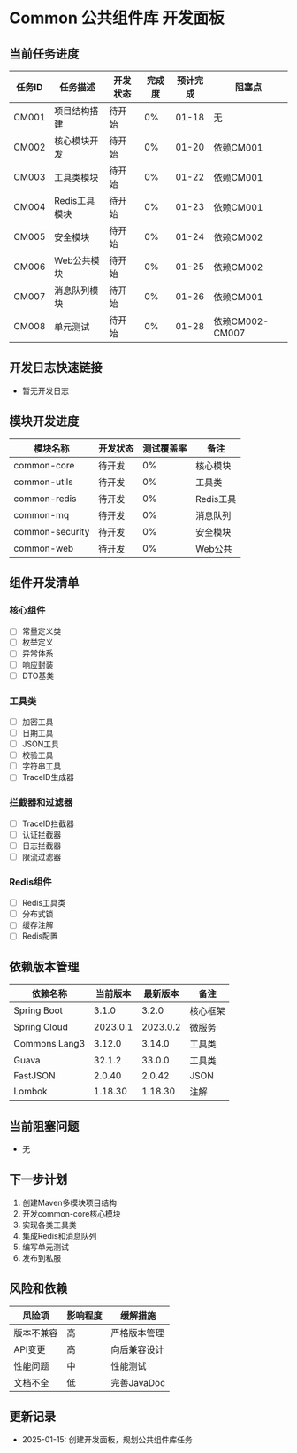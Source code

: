 # Common 公共组件库 开发面板

## 当前任务进度

| 任务ID | 任务描述 | 开发状态 | 完成度 | 预计完成 | 阻塞点 |
|--------|----------|----------|--------|----------|--------|
| CM001 | 项目结构搭建 | 待开始 | 0% | 01-18 | 无 |
| CM002 | 核心模块开发 | 待开始 | 0% | 01-20 | 依赖CM001 |
| CM003 | 工具类模块 | 待开始 | 0% | 01-22 | 依赖CM001 |
| CM004 | Redis工具模块 | 待开始 | 0% | 01-23 | 依赖CM001 |
| CM005 | 安全模块 | 待开始 | 0% | 01-24 | 依赖CM002 |
| CM006 | Web公共模块 | 待开始 | 0% | 01-25 | 依赖CM002 |
| CM007 | 消息队列模块 | 待开始 | 0% | 01-26 | 依赖CM001 |
| CM008 | 单元测试 | 待开始 | 0% | 01-28 | 依赖CM002-CM007 |

## 开发日志快速链接
- 暂无开发日志

## 模块开发进度

| 模块名称 | 开发状态 | 测试覆盖率 | 备注 |
|----------|----------|------------|------|
| common-core | 待开发 | 0% | 核心模块 |
| common-utils | 待开发 | 0% | 工具类 |
| common-redis | 待开发 | 0% | Redis工具 |
| common-mq | 待开发 | 0% | 消息队列 |
| common-security | 待开发 | 0% | 安全模块 |
| common-web | 待开发 | 0% | Web公共 |

## 组件开发清单

### 核心组件
- [ ] 常量定义类
- [ ] 枚举定义
- [ ] 异常体系
- [ ] 响应封装
- [ ] DTO基类

### 工具类
- [ ] 加密工具
- [ ] 日期工具
- [ ] JSON工具
- [ ] 校验工具
- [ ] 字符串工具
- [ ] TraceID生成器

### 拦截器和过滤器
- [ ] TraceID拦截器
- [ ] 认证拦截器
- [ ] 日志拦截器
- [ ] 限流过滤器

### Redis组件
- [ ] Redis工具类
- [ ] 分布式锁
- [ ] 缓存注解
- [ ] Redis配置

## 依赖版本管理

| 依赖名称 | 当前版本 | 最新版本 | 备注 |
|----------|----------|----------|------|
| Spring Boot | 3.1.0 | 3.2.0 | 核心框架 |
| Spring Cloud | 2023.0.1 | 2023.0.2 | 微服务 |
| Commons Lang3 | 3.12.0 | 3.14.0 | 工具类 |
| Guava | 32.1.2 | 33.0.0 | 工具类 |
| FastJSON | 2.0.40 | 2.0.42 | JSON |
| Lombok | 1.18.30 | 1.18.30 | 注解 |

## 当前阻塞问题
- 无

## 下一步计划
1. 创建Maven多模块项目结构
2. 开发common-core核心模块
3. 实现各类工具类
4. 集成Redis和消息队列
5. 编写单元测试
6. 发布到私服

## 风险和依赖

| 风险项 | 影响程度 | 缓解措施 |
|--------|----------|----------|
| 版本不兼容 | 高 | 严格版本管理 |
| API变更 | 高 | 向后兼容设计 |
| 性能问题 | 中 | 性能测试 |
| 文档不全 | 低 | 完善JavaDoc |

## 更新记录
- 2025-01-15: 创建开发面板，规划公共组件库任务
